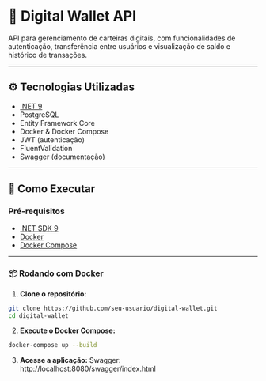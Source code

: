 # 💸 Digital Wallet API

API para gerenciamento de carteiras digitais, com funcionalidades de autenticação, transferência entre usuários e visualização de saldo e histórico de transações.

---

## ⚙️ Tecnologias Utilizadas

- [.NET 9](https://dotnet.microsoft.com)
- PostgreSQL
- Entity Framework Core
- Docker & Docker Compose
- JWT (autenticação)
- FluentValidation
- Swagger (documentação)
  
---

## 🚀 Como Executar

### Pré-requisitos

- [.NET SDK 9](https://dotnet.microsoft.com/download)
- [Docker](https://www.docker.com/)
- [Docker Compose](https://docs.docker.com/compose/install/)

---

### 📦 Rodando com Docker

1. **Clone o repositório:**

```bash
git clone https://github.com/seu-usuario/digital-wallet.git
cd digital-wallet
```

2. **Execute o Docker Compose:**

```bash
docker-compose up --build
```

3. **Acesse a aplicação:**
  Swagger: http://localhost:8080/swagger/index.html
